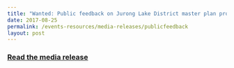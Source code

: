 ```yaml
---
title: "Wanted: Public feedback on Jurong Lake District master plan proposals"
date: 2017-08-25
permalink: /events-resources/media-releases/publicfeedback
layout: post
---
```


<h3 style="color:#124596; font-weight:bold;"><a href="https://www.ura.gov.sg/corporate/media-room/media-releases/pr17-55">Read the media release</a></h3>